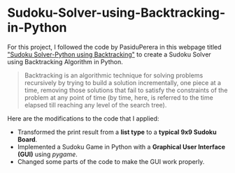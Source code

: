 # Sudoku-Solver-using-Backtracking-in-Python

For this project, I followed the code by PasiduPerera in this webpage titled ["Sudoku Solver-Python using Backtracking"](https://levelup.gitconnected.com/sudoku-solver-python-using-backtracking-1aff17a3340) to create a Sudoku Solver using Backtracking Algorithm in Python.

> Backtracking is an algorithmic technique for solving problems recursively by trying to build a solution incrementally, one piece at a time, removing those solutions that fail to satisfy the constraints of the problem at any point of time (by time, here, is referred to the time elapsed till reaching any level of the search tree).

Here are the modifications to the code that I applied:
- Transformed the print result from a **list type** to a **typical 9x9 Sudoku Board**.
- Implemented a Sudoku Game in Python with a **Graphical User Interface (GUI)** using *pygame*.
- Changed some parts of the code to make the GUI work properly.
